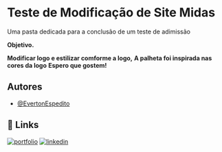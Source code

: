 # Teste de Modificação de Site Midas

Uma pasta dedicada para a conclusão de um teste de adimissão

**Objetivo.**

**Modificar logo e estilizar comforme a logo,**
**A palheta foi inspirada nas cores da logo**
**Espero que gostem!**
## Autores

- [@EvertonEspedito](https://www.instagram.com/evertonespedito_/)




## 🔗 Links
[![portfolio](https://img.shields.io/badge/my_portfolio-000?style=for-the-badge&logo=ko-fi&logoColor=white)](https://evertonespdev.netlify.app/)
[![linkedin](https://img.shields.io/badge/linkedin-0A66C2?style=for-the-badge&logo=linkedin&logoColor=white)](https://www.linkedin.com/in/everton-santos-3062071a3/)
